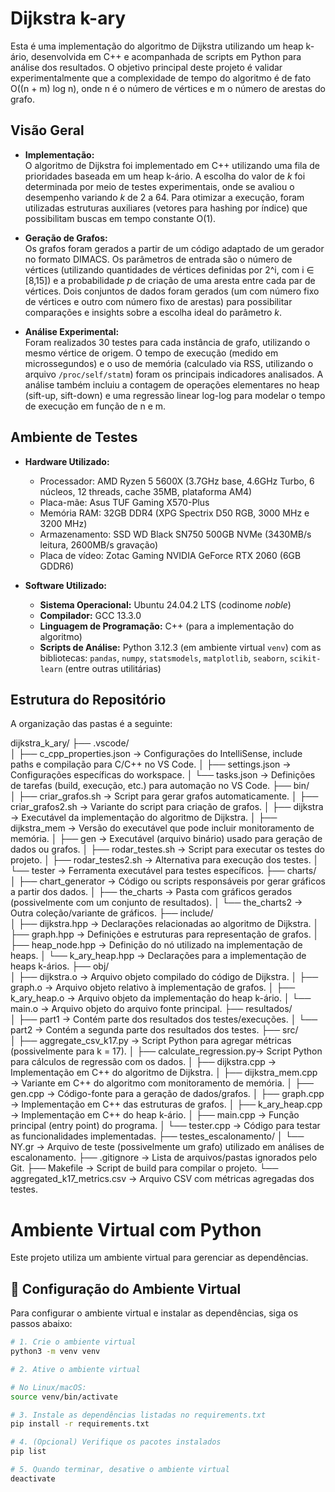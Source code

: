 # Dijkstra k-ary

Esta é uma implementação do algoritmo de Dijkstra utilizando um heap k-ário, desenvolvida em C++ e acompanhada de scripts em Python para análise dos resultados. O objetivo principal deste projeto é validar experimentalmente que a complexidade de tempo do algoritmo é de fato O((n + m) log n), onde n é o número de vértices e m o número de arestas do grafo.

## Visão Geral

- **Implementação:**  
  O algoritmo de Dijkstra foi implementado em C++ utilizando uma fila de prioridades baseada em um heap k-ário. A escolha do valor de *k* foi determinada por meio de testes experimentais, onde se avaliou o desempenho variando *k* de 2 a 64. Para otimizar a execução, foram utilizadas estruturas auxiliares (vetores para hashing por índice) que possibilitam buscas em tempo constante O(1).

- **Geração de Grafos:**  
  Os grafos foram gerados a partir de um código adaptado de um gerador no formato DIMACS. Os parâmetros de entrada são o número de vértices (utilizando quantidades de vértices definidas por 2^i, com i ∈ [8,15]) e a probabilidade *p* de criação de uma aresta entre cada par de vértices. Dois conjuntos de dados foram gerados (um com número fixo de vértices e outro com número fixo de arestas) para possibilitar comparações e insights sobre a escolha ideal do parâmetro *k*.

- **Análise Experimental:**  
  Foram realizados 30 testes para cada instância de grafo, utilizando o mesmo vértice de origem. O tempo de execução (medido em microssegundos) e o uso de memória (calculado via RSS, utilizando o arquivo `/proc/self/statm`) foram os principais indicadores analisados. A análise também incluiu a contagem de operações elementares no heap (sift-up, sift-down) e uma regressão linear log-log para modelar o tempo de execução em função de n e m.

## Ambiente de Testes

- **Hardware Utilizado:**  
  - Processador: AMD Ryzen 5 5600X (3.7GHz base, 4.6GHz Turbo, 6 núcleos, 12 threads, cache 35MB, plataforma AM4)  
  - Placa-mãe: Asus TUF Gaming X570-Plus  
  - Memória RAM: 32GB DDR4 (XPG Spectrix D50 RGB, 3000 MHz e 3200 MHz)  
  - Armazenamento: SSD WD Black SN750 500GB NVMe (3430MB/s leitura, 2600MB/s gravação)  
  - Placa de vídeo: Zotac Gaming NVIDIA GeForce RTX 2060 (6GB GDDR6)

- **Software Utilizado:**  
  - **Sistema Operacional:** Ubuntu 24.04.2 LTS (codinome *noble*)  
  - **Compilador:** GCC 13.3.0  
  - **Linguagem de Programação:** C++ (para a implementação do algoritmo)  
  - **Scripts de Análise:** Python 3.12.3 (em ambiente virtual `venv`) com as bibliotecas: `pandas`, `numpy`, `statsmodels`, `matplotlib`, `seaborn`, `scikit-learn` (entre outras utilitárias)

## Estrutura do Repositório

A organização das pastas é a seguinte:

dijkstra_k_ary/
├── .vscode/            
│   ├── c_cpp_properties.json  → Configurações do IntelliSense, include paths e compilação para C/C++ no VS Code.
│   ├── settings.json          → Configurações específicas do workspace.
│   └── tasks.json             → Definições de tarefas (build, execução, etc.) para automação no VS Code.
├── bin/                
│   ├── criar_grafos.sh         → Script para gerar grafos automaticamente.
│   ├── criar_grafos2.sh        → Variante do script para criação de grafos.
│   ├── dijkstra              → Executável da implementação do algoritmo de Dijkstra.
│   ├── dijkstra_mem          → Versão do executável que pode incluir monitoramento de memória.
│   ├── gen                   → Executável (arquivo binário) usado para geração de dados ou grafos.
│   ├── rodar_testes.sh        → Script para executar os testes do projeto.
│   ├── rodar_testes2.sh       → Alternativa para execução dos testes.
│   └── tester                → Ferramenta executável para testes específicos.
├── charts/             
│   ├── chart_generator         → Código ou scripts responsáveis por gerar gráficos a partir dos dados.
│   ├── the_charts              → Pasta com gráficos gerados (possivelmente com um conjunto de resultados).
│   └── the_charts2             → Outra coleção/variante de gráficos.
├── include/            
│   ├── dijkstra.hpp           → Declarações relacionadas ao algoritmo de Dijkstra.
│   ├── graph.hpp              → Definições e estruturas para representação de grafos.
│   ├── heap_node.hpp          → Definição do nó utilizado na implementação de heaps.
│   └── k_ary_heap.hpp         → Declarações para a implementação de heaps k-ários.
├── obj/                
│   ├── dijkstra.o             → Arquivo objeto compilado do código de Dijkstra.
│   ├── graph.o                → Arquivo objeto relativo à implementação de grafos.
│   ├── k_ary_heap.o           → Arquivo objeto da implementação do heap k-ário.
│   └── main.o                 → Arquivo objeto do arquivo fonte principal.
├── resultados/         
│   ├── part1                  → Contém parte dos resultados dos testes/execuções.
│   └── part2                  → Contém a segunda parte dos resultados dos testes.
├── src/                
│   ├── aggregate_csv_k17.py   → Script Python para agregar métricas (possivelmente para k = 17).
│   ├── calculate_regression.py→ Script Python para cálculos de regressão com os dados.
│   ├── dijkstra.cpp           → Implementação em C++ do algoritmo de Dijkstra.
│   ├── dijkstra_mem.cpp       → Variante em C++ do algoritmo com monitoramento de memória.
│   ├── gen.cpp                → Código-fonte para a geração de dados/grafos.
│   ├── graph.cpp              → Implementação em C++ das estruturas de grafos.
│   ├── k_ary_heap.cpp         → Implementação em C++ do heap k-ário.
│   ├── main.cpp               → Função principal (entry point) do programa.
│   └── tester.cpp             → Código para testar as funcionalidades implementadas.
├── testes_escalonamento/ 
│   └── NY.gr                  → Arquivo de teste (possivelmente um grafo) utilizado em análises de escalonamento.
├── .gitignore                 → Lista de arquivos/pastas ignorados pelo Git.
├── Makefile                   → Script de build para compilar o projeto.
└── aggregated_k17_metrics.csv → Arquivo CSV com métricas agregadas dos testes.


# Ambiente Virtual com Python

Este projeto utiliza um ambiente virtual para gerenciar as dependências.

## 🔧 Configuração do Ambiente Virtual

Para configurar o ambiente virtual e instalar as dependências, siga os passos abaixo:

```bash
# 1. Crie o ambiente virtual
python3 -m venv venv

# 2. Ative o ambiente virtual

# No Linux/macOS:
source venv/bin/activate

# 3. Instale as dependências listadas no requirements.txt
pip install -r requirements.txt

# 4. (Opcional) Verifique os pacotes instalados
pip list

# 5. Quando terminar, desative o ambiente virtual
deactivate


